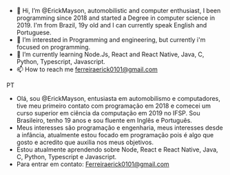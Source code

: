 - 👋 Hi, I’m @ErickMayson, automobilistic and computer enthusiast, I been programming since 2018 and started a Degree in computer science in 2019. I'm from Brazil, 19y old and I can currently speak English and Portuguese.
- 👀 I’m interested in Programming and engineering, but currently i'm focused on programming.
- 🌱 I’m currently learning Node.Js, React and React Native, Java, C, Python, Typescript, Javascript.
- 📫 How to reach me ferreiraerick0101@gmail.com

PT

- Olá, sou @ErickMayson, entusiasta em automobilismo e computadores, tive meu primeiro contato com programação em 2018 e comecei um curso superior em ciência da computação em 2019 no IFSP. Sou Brasileiro, tenho 19 anos e sou fluente em Inglês e Português.
- Meus interesses são programação e engenharia, meus interesses desde a infância, atualmente estou focado em programação pois é algo que gosto e acredito que auxilia nos meus objetivos.
- Estou atualmente aprendendo sobre Node, React e React Native, Java, C, Python, Typescript e Javascript.
- Para entrar em contato: Ferreiraerick0101@gmail.com
